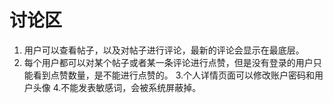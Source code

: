 # 讨论区
1. 用户可以查看帖子，以及对帖子进行评论，最新的评论会显示在最底层。
2. 每个用户都可以对某个帖子或者某一条评论进行点赞，但是没有登录的用户只能看到点赞数量，是不能进行点赞的。
3.个人详情页面可以修改账户密码和用户头像
4.不能发表敏感词，会被系统屏蔽掉。
